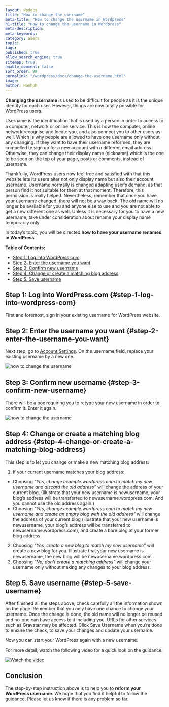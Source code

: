 ```yaml
---
layout: wpdocs
title: "How to change the username" 
meta-title: "How to change the username in Wordpress" 
h1-title: "How to change the username in Wordpress" 
meta-description: 
meta-keywords: 
category: users
topic:
tags: 
published: true
allow_search_engine: true
sitemap: true
enable_comment: false
sort_order: 99
permalink: "/wordpress/docs/change-the-username.html"
image: 
author: Hanhph
---
```


**Changing the username** is used to be difficult for people as it is the unique identity for each user. However, things are now totally possible for WordPress users. 

Username is the identification that is used by a person in order to access to a computer, network or online service. This is how the computer, online network recognise and locate you, and also connect you to other users as well. Which is why people are allowed to have one username only without any changing. If they want to have their username reformed, they are compelled to sign up for a new account with a different email address. Otherwise, they can change their display name (nickname) which is the one to be seen on the top of your page, posts or comments, instead of username.

Thankfully, WordPress users now feel free and satisfied with that this website lets its users alter not only display name but also their account username. Username normally is changed adapting user’s demand, as that person find it not suitable for them at that moment. Therefore, this permission is really helped. Nevertheless, remember that once you have your username changed, there will not be a way back. The old name will no longer be available for you and anyone else to use and you are not able to get a new different one as well. Unless it is necessary for you to have a new username, take under consideration about rename your display name temporarily only.

In today’s topic, you will be directed **how to have your username renamed in WordPress**.

**Table of Contents:**

- [Step 1: Log into WordPress.com](#step-1-log-into-wordpress-com)
- [Step 2: Enter the username you want](#step-2-enter-the-username-you-want)
- [Step 3: Confirm new username](#step-3-confirm-new-username)
- [Step 4: Change or create a matching blog address](#step-4-change-or-create-a-matching-blog-address)
- [Step 5. Save username](#step-5-save-username)


## Step 1: Log into WordPress.com {#step-1-log-into-wordpress-com}
First and foremost, sign in your existing username for WordPress website.

## Step 2: Enter the username you want {#step-2-enter-the-username-you-want}
Next step, go to [Account Settings](https://wordpress.com/me/account). On the username field, replace your existing username by a new one.
 
![how to change the username](https://cdn1.avada.io/blog/CHpNePx.png)

## Step 3: Confirm new username {#step-3-confirm-new-username}
There will be a box requiring you to retype your new username in order to confirm it. Enter it again.

![how to change the username](https://cdn1.avada.io/blog/9ak7iMx.png)

## Step 4: Change or create a matching blog address {#step-4-change-or-create-a-matching-blog-address}
This step is to let you change or make a new matching blog address:
1. If your current username matches your blog address:
- Choosing *“Yes, change example.wordpress.com to match my new username and discard the old address”* will change the address of your current blog. (Illustrate that  your new username is newusername, your blog’s address will be transferred to newusername.wordpress.com. And you cannot use the old address again.)
- Choosing *“Yes, change example.wordpress.com to match my new username and create an empty blog with the old address”* will change the address of your current blog (illustrate that your new username is newusername, your blog’s address will be transferred to newusername.wordpress.com), and create a bare blog at your former blog address.
2. Choosing *“Yes, create a new blog to match my new username”* will create a new blog for you. Illustrate that  your new username is newusername, the new blog will be newusername.wordpress.com
3. Choosing *“No, don’t create a matching address”* will change your username only without making any changes to your blog address.

## Step 5. Save username {#step-5-save-username}
After finished all the steps above, check carefully all the information shown on the page. Remember that you only have one chance to change your username. Once the change is done, the old name will no longer be reused and no-one can have access to it including you. URLs for other services such as Gravatar may be affected.
Click Save Username when you’re done to ensure the check, to save your changes and update your username.

Now you can start your WordPress again with a new username.

For more detail, watch the following video for a quick look on the guidance:

[![Watch the video](https://cdn1.avada.io/blog/Ov2Qo0y.png)](https://youtu.be/qhsjkqFdDZo)

## Conclusion
The step-by-step instruction above is to help you to **reform your WordPress username**. We hope that you find it helpful to follow the guidance. Please let us know if there is any problem so far.
